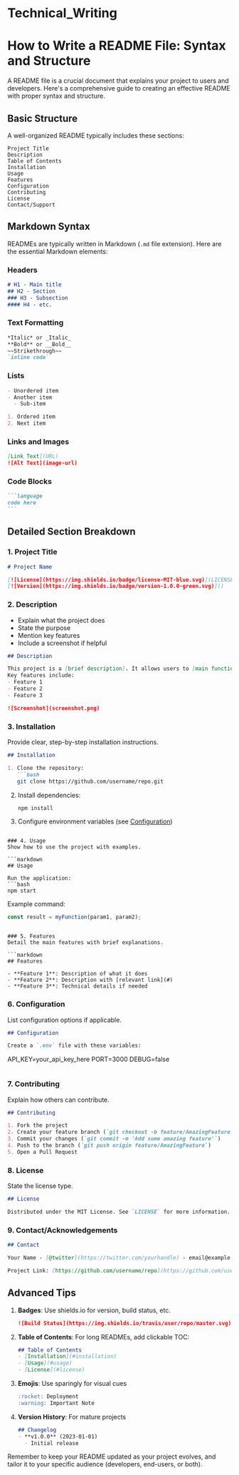 # Technical_Writing
# How to Write a README File: Syntax and Structure

A README file is a crucial document that explains your project to users and developers. Here's a comprehensive guide to creating an effective README with proper syntax and structure.

## Basic Structure

A well-organized README typically includes these sections:

```
Project Title
Description
Table of Contents
Installation
Usage
Features
Configuration
Contributing
License
Contact/Support
```

## Markdown Syntax

READMEs are typically written in Markdown (`.md` file extension). Here are the essential Markdown elements:

### Headers

```markdown
# H1 - Main title
## H2 - Section
### H3 - Subsection
#### H4 - etc.
```

### Text Formatting

```markdown
*Italic* or _Italic_
**Bold** or __Bold__
~~Strikethrough~~
`inline code`
```

### Lists

```markdown
- Unordered item
- Another item
  - Sub-item

1. Ordered item
2. Next item
```

### Links and Images

```markdown
[Link Text](URL)
![Alt Text](image-url)
```

### Code Blocks

````markdown
```language
code here
```
````

## Detailed Section Breakdown

### 1. Project Title
```markdown
# Project Name

[![License](https://img.shields.io/badge/license-MIT-blue.svg)](LICENSE)
[![Version](https://img.shields.io/badge/version-1.0.0-green.svg)]()
```

### 2. Description
- Explain what the project does
- State the purpose
- Mention key features
- Include a screenshot if helpful

```markdown
## Description

This project is a [brief description]. It allows users to [main functionality]. 
Key features include:
- Feature 1
- Feature 2
- Feature 3

![Screenshot](screenshot.png)
```

### 3. Installation
Provide clear, step-by-step installation instructions.

```markdown
## Installation

1. Clone the repository:
   ```bash
   git clone https://github.com/username/repo.git
   ```
2. Install dependencies:
   ```bash
   npm install
   ```
3. Configure environment variables (see [Configuration](#configuration))
```

### 4. Usage
Show how to use the project with examples.

```markdown
## Usage

Run the application:
```bash
npm start
```

Example command:
```javascript
const result = myFunction(param1, param2);
```
```

### 5. Features
Detail the main features with brief explanations.

```markdown
## Features

- **Feature 1**: Description of what it does
- **Feature 2**: Description with [relevant link](#)
- **Feature 3**: Technical details if needed
```

### 6. Configuration
List configuration options if applicable.

```markdown
## Configuration

Create a `.env` file with these variables:

```
API_KEY=your_api_key_here
PORT=3000
DEBUG=false
```
```

### 7. Contributing
Explain how others can contribute.

```markdown
## Contributing

1. Fork the project
2. Create your feature branch (`git checkout -b feature/AmazingFeature`)
3. Commit your changes (`git commit -m 'Add some amazing feature'`)
4. Push to the branch (`git push origin feature/AmazingFeature`)
5. Open a Pull Request
```

### 8. License
State the license type.

```markdown
## License

Distributed under the MIT License. See `LICENSE` for more information.
```

### 9. Contact/Acknowledgements

```markdown
## Contact

Your Name - [@twitter](https://twitter.com/yourhandle) - email@example.com

Project Link: [https://github.com/username/repo](https://github.com/username/repo)
```

## Advanced Tips

1. **Badges**: Use shields.io for version, build status, etc.
   ```markdown
   ![Build Status](https://img.shields.io/travis/user/repo/master.svg)
   ```

2. **Table of Contents**: For long READMEs, add clickable TOC:
   ```markdown
   ## Table of Contents
   - [Installation](#installation)
   - [Usage](#usage)
   - [License](#license)
   ```

3. **Emojis**: Use sparingly for visual cues
   ```markdown
   :rocket: Deployment
   :warning: Important Note
   ```

4. **Version History**: For mature projects
   ```markdown
   ## Changelog
   - **v1.0.0** (2023-01-01)
     - Initial release
   ```

Remember to keep your README updated as your project evolves, and tailor it to your specific audience (developers, end-users, or both).
